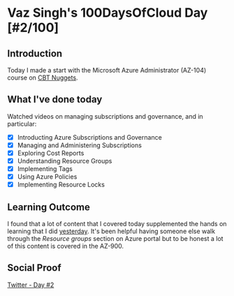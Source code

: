 # Vaz Singh's 100DaysOfCloud Day [#2/100]

## Introduction

Today I made a start with the Microsoft Azure Administrator (AZ-104) course on [CBT Nuggets](https://www.cbtnuggets.com/).

## What I've done today

Watched videos on managing subscriptions and governance, and in particular:
- [x] Introducting Azure Subscriptions and Governance
- [x] Managing and Administering Subscriptions
- [x] Exploring Cost Reports
- [x] Understanding Resource Groups
- [x] Implementing Tags
- [x] Using Azure Policies
- [x] Implementing Resource Locks

## Learning Outcome

I found that a lot of content that I covered today supplemented the hands on learning that I did [yesterday](../001/Readme.md). It's been helpful having someone else walk through the *Resource groups* section on Azure portal but to be honest a lot of this content is covered in the AZ-900.

## Social Proof

[Twitter - Day #2](https://twitter.com/VazDoesTech/status/1559288473772871681)